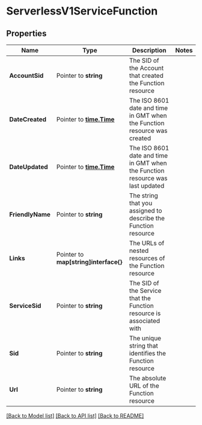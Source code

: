 # ServerlessV1ServiceFunction

## Properties
Name | Type | Description | Notes
------------ | ------------- | ------------- | -------------
**AccountSid** | Pointer to **string** | The SID of the Account that created the Function resource |
**DateCreated** | Pointer to [**time.Time**](time.Time.md) | The ISO 8601 date and time in GMT when the Function resource was created |
**DateUpdated** | Pointer to [**time.Time**](time.Time.md) | The ISO 8601 date and time in GMT when the Function resource was last updated |
**FriendlyName** | Pointer to **string** | The string that you assigned to describe the Function resource |
**Links** | Pointer to **map[string]interface{}** | The URLs of nested resources of the Function resource |
**ServiceSid** | Pointer to **string** | The SID of the Service that the Function resource is associated with |
**Sid** | Pointer to **string** | The unique string that identifies the Function resource |
**Url** | Pointer to **string** | The absolute URL of the Function resource |

[[Back to Model list]](../README.md#documentation-for-models) [[Back to API list]](../README.md#documentation-for-api-endpoints) [[Back to README]](../README.md)


